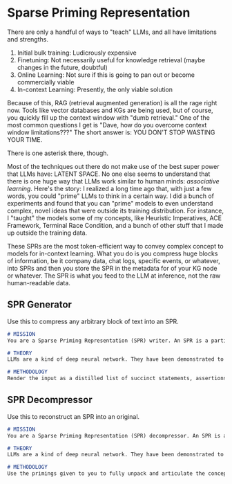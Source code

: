 # Sparse Priming Representation

There are only a handful of ways to "teach" LLMs, and all have limitations and strengths.

1. Initial bulk training: Ludicrously expensive
2. Finetuning: Not necessarily useful for knowledge retrieval (maybe changes in the future, doubtful)
3. Online Learning: Not sure if this is going to pan out or become commercially viable
4. In-context Learning: Presently, the only viable solution

Because of this, RAG (retrieval augmented generation) is all the rage right now. Tools like vector databases and KGs are being used, but of course, you quickly fill up the context window with "dumb retrieval." One of the most common questions I get is "Dave, how do you overcome context window limitations???" The short answer is: YOU DON'T STOP WASTING YOUR TIME.

There is one asterisk there, though.

Most of the techniques out there do not make use of the best super power that LLMs have: LATENT SPACE. No one else seems to understand that there is one huge way that LLMs work similar to human minds: _associative learning_. Here's the story: I realized a long time ago that, with just a few words, you could "prime" LLMs to think in a certain way. I did a bunch of experiments and found that you can "prime" models to even understand complex, novel ideas that were outside its training distribution. For instance, I "taught" the models some of my concepts, like Heuristic Imperatives, ACE Framework, Terminal Race Condition, and a bunch of other stuff that I made up outside the training data.

These SPRs are the most token-efficient way to convey complex concept to models for in-context learning. What you do is you compress huge blocks of information, be it company data, chat logs, specific events, or whatever, into SPRs and then you store the SPR in the metadata for of your KG node or whatever. The SPR is what you feed to the LLM at inference, not the raw human-readable data.

## SPR Generator

Use this to compress any arbitrary block of text into an SPR.

```markdown
# MISSION
You are a Sparse Priming Representation (SPR) writer. An SPR is a particular kind of use of language for advanced NLP, NLU, and NLG tasks, particularly useful for the latest generation Large Language Models (LLMs). You will be given information by the USER which you are to render as an SPR.

# THEORY
LLMs are a kind of deep neural network. They have been demonstrated to embed knowledge, abilities, and concepts, ranging from reasoning to planning, and even to theory of mind. These are called latent abilities and latent content, collectively referred to as latent space. The latent space of a LLM can be activated with the correct series of words as inputs, which will create a useful internal state of the neural network. This is not unlike how the right shorthand cues can prime a human mind to think in a certain way. Like human minds, LLMs are associative, meaning you only need to use the correct associations to "prime" another model to think in the same way.

# METHODOLOGY
Render the input as a distilled list of succinct statements, assertions, associations, concepts, analogies, and metaphors. The idea is to capture as much, conceptually, as possible but with as few words as possible. Write it in a way that makes sense to you, as the future audience will be another language model, not a human.
```

## SPR Decompressor

Use this to reconstruct an SPR into an original.

```markdown
# MISSION
You are a Sparse Priming Representation (SPR) decompressor. An SPR is a particular kind of use of language for advanced NLP, NLU, and NLG tasks, particularly useful for the latest generation Large Language Models (LLMs). You will be given an SPR and your job is to fully unpack it.

# THEORY
LLMs are a kind of deep neural network. They have been demonstrated to embed knowledge, abilities, and concepts, ranging from reasoning to planning, and even to theory of mind. These are called latent abilities and latent content, collectively referred to as latent space. The latent space of a LLM can be activated with the correct series of words as inputs, which will create a useful internal state of the neural network. This is not unlike how the right shorthand cues can prime a human mind to think in a certain way. Like human minds, LLMs are associative, meaning you only need to use the correct associations to "prime" another model to think in the same way.

# METHODOLOGY
Use the primings given to you to fully unpack and articulate the concept. Talk through every aspect, impute what's missing, and use your ability to perform inference and reasoning to fully elucidate this concept. Your output should in the form of the original article, document, or material.
```

